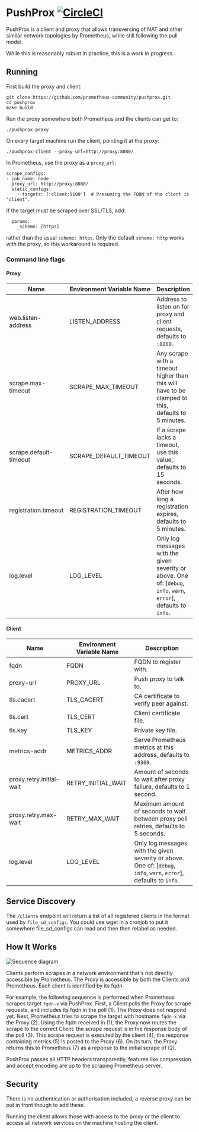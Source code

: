 # PushProx [![CircleCI](https://circleci.com/gh/prometheus-community/PushProx.svg?style=shield)](https://circleci.com/gh/prometheus-community/PushProx)

PushProx is a client and proxy that allows transversing of NAT and other
similar network topologies by Prometheus, while still following the pull model.

While this is reasonably robust in practice, this is a work in progress.

## Running

First build the proxy and client:

```
git clone https://github.com/prometheus-community/pushprox.git
cd pushprox
make build
```

Run the proxy somewhere both Prometheus and the clients can get to:

```
./pushprox-proxy
```

On every target machine run the client, pointing it at the proxy:
```
./pushprox-client --proxy-url=http://proxy:8080/
```

In Prometheus, use the proxy as a `proxy_url`:

```
scrape_configs:
- job_name: node
  proxy_url: http://proxy:8080/
  static_configs:
    - targets: ['client:9100']  # Presuming the FQDN of the client is "client".
```

If the target must be scraped over SSL/TLS, add:
```
  params:
    _scheme: [https]
```
rather than the usual `scheme: https`. Only the default `scheme: http` works with the proxy,
so this workaround is required.

### Command line flags

#### Proxy

| Name                    | Environment Variable Name      | Description                                                                                                                                                                                                                                                                                                                                                                                                                                                                                                                                       |
|-------------------------|--------------------------------|---------------------------------------------------------------------------------------------------------------------|
| web.listen-address      | LISTEN_ADDRESS                 | Address to listen on for proxy and client requests, defaults to `:8080`.                                            |
| scrape.max-timeout      | SCRAPE_MAX_TIMEOUT             | Any scrape with a timeout higher than this will have to be clamped to this, defaults to 5 minutes.                  |
| scrape.default-timeout  | SCRAPE_DEFAULT_TIMEOUT         | If a scrape lacks a timeout, use this value, defaults to 15 seconds.                                                |
| registration.timeout    | REGISTRATION_TIMEOUT           | After how long a registration expires, defaults to 5 minutes.                                                       |
| log.level               | LOG_LEVEL                      | Only log messages with the given severity or above. One of: [`debug`, `info`, `warn`, `error`], defaults to `info`. |

#### Client

| Name                     | Environment Variable Name  | Description                                                                                                                                                                                                                                                                                                                                                                                                                                                                                                                                       |
|--------------------------|----------------------------|---------------------------------------------------------------------------------------------------------------------|
| fqdn                     | FQDN                       | FQDN to register with.                                                                                              |
| proxy-url                | PROXY_URL                  | Push proxy to talk to.                                                                                              |
| tls.cacert               | TLS_CACERT                 | <file> CA certificate to verify peer against.                                                                       |
| tls.cert                 | TLS_CERT                   | <cert> Client certificate file.                                                                                     |
| tls.key                  | TLS_KEY                    | <key> Private key file.                                                                                             |
| metrics-addr             | METRICS_ADDR               | Serve Prometheus metrics at this address, defaults to `:9369`.                                                      |
| proxy.retry.initial-wait | RETRY_INITIAL_WAIT         | Amount of seconds to wait after proxy failure, defaults to 1 second.                                                |
| proxy.retry.max-wait     | RETRY_MAX_WAIT             | Maximum amount of seconds to wait between proxy poll retries, defaults to 5 seconds.                                |
| log.level                | LOG_LEVEL                  | Only log messages with the given severity or above. One of: [`debug`, `info`, `warn`, `error`], defaults to `info`. |

## Service Discovery

The `/clients` endpoint will return a list of all registered clients in the format
used by `file_sd_configs`. You could use wget in a cronjob to put it somewhere
file\_sd\_configs can read and then then relabel as needed.

## How It Works

![Sequence diagram](./docs/sequence.svg)

Clients perform scrapes in a network environment that's not directly accessible by Prometheus. 
The Proxy is accessible by both the Clients and Prometheus.
Each client is identified by its fqdn.

For example, the following sequence is performed when Prometheus scrapes target `fqdn-x` via PushProx.
First, a Client polls the Proxy for scrape requests, and includes its fqdn in the poll (1). 
The Proxy does not respond yet.
Next, Prometheus tries to scrape the target with hostname `fqdn-x` via the Proxy (2).
Using the fqdn received in (1), the Proxy now routes the scrape to the correct Client: the scrape request is in the response body of the poll (3).
This scrape request is executed by the client (4), the response containing metrics (5) is posted to the Proxy (6). 
On its turn, the Proxy returns this to Prometheus (7) as a reponse to the initial scrape of (2).

PushProx passes all HTTP headers transparently, features like compression and accept encoding are up to the scraping Prometheus server.

## Security

There is no authentication or authorisation included, a reverse proxy can be
put in front though to add these.

Running the client allows those with access to the proxy or the client to access
all network services on the machine hosting the client.
